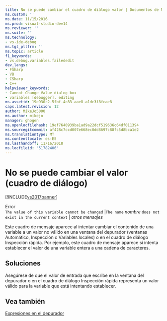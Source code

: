 ```yaml
---
title: No se puede cambiar el cuadro de diálogo valor | Documentos de Microsoft
ms.custom: ''
ms.date: 11/15/2016
ms.prod: visual-studio-dev14
ms.reviewer: ''
ms.suite: ''
ms.technology:
- vs-ide-debug
ms.tgt_pltfrm: ''
ms.topic: article
f1_keywords:
- vs.debug.variables.failededit
dev_langs:
- FSharp
- VB
- CSharp
- C++
helpviewer_keywords:
- Cannot Change Value dialog box
- variables [debugger], editing
ms.assetid: 19e930c2-5fbf-4c83-aae8-a1dc3f8fcae8
caps.latest.revision: 12
author: MikeJo5000
ms.author: mikejo
manager: ghogen
ms.openlocfilehash: 19ef7640939ba1ad9a22dcf519636c64df011394
ms.sourcegitcommit: af428c7ccd007e668ec0dd8697c88fc5d8bca1e2
ms.translationtype: MT
ms.contentlocale: es-ES
ms.lasthandoff: 11/16/2018
ms.locfileid: "51782406"
---
```

# <a name="cannot-change-value-dialog-box"></a>No se puede cambiar el valor (cuadro de diálogo)
[!INCLUDE[vs2017banner](../includes/vs2017banner.md)]

Error  
 `The value of this variable cannot be changed` &#124;`The name` *nombre* `does not exist in the current context` &#124; *otros mensajes*  
  
 Este cuadro de mensaje aparece al intentar cambiar el contenido de una variable a un valor no válido en una ventana del depurador (ventanas Automático, Inspección o Variables locales) o en el cuadro de diálogo Inspección rápida. Por ejemplo, este cuadro de mensaje aparece si intenta establecer el valor de una variable entera a una cadena de caracteres.  
  
## <a name="solution"></a>Soluciones  
 Asegúrese de que el valor de entrada que escribe en la ventana del depurador o en el cuadro de diálogo Inspección rápida representa un valor válido para la variable que está intentando establecer.  
  
## <a name="see-also"></a>Vea también  
 [Expresiones en el depurador](../debugger/expressions-in-the-debugger.md)



